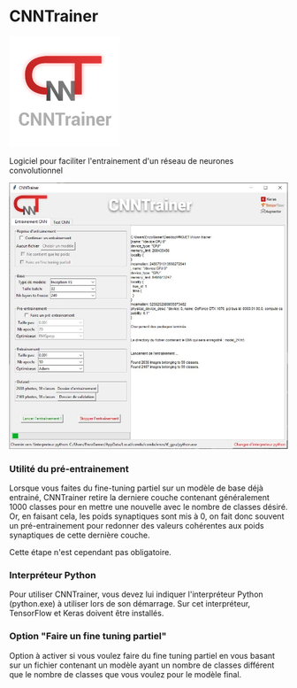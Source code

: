 # CNNTrainer

![logo du logiciel](https://github.com/blackorbit1/CNNTrainer/blob/master/icone_cnn_trainer_mini.png?raw=true)

Logiciel pour faciliter l'entrainement d'un réseau de neurones convolutionnel

![capture du logiciel](https://github.com/blackorbit1/CNNTrainer/blob/master/capture_cnntrainer.JPG?raw=true)


### Utilité du pré-entrainement
Lorsque vous faites du fine-tuning partiel sur un modèle de base déjà entrainé, CNNTrainer retire la derniere couche contenant généralement 1000 classes pour en mettre une nouvelle avec le nombre de classes désiré.
Or, en faisant cela, les poids synaptiques sont mis à 0, on fait donc souvent un pré-entrainement pour redonner des valeurs cohérentes aux poids synaptiques de cette dernière couche.

Cette étape n'est cependant pas obligatoire.


### Interpréteur Python
Pour utiliser CNNTrainer, vous devez lui indiquer l'interpréteur Python (python.exe) à utiliser lors de son démarrage.
Sur cet interpréteur, TensorFlow et Keras doivent être installés.


### Option "Faire un fine tuning partiel"
Option à activer si vous voulez faire du fine tuning partiel en vous basant sur un fichier contenant un modèle ayant un nombre de classes différent que le nombre de classes que vous voulez pour le modèle final.
